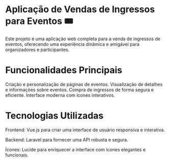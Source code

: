 # Aplicação de Vendas de Ingressos para Eventos 🎟️

Este projeto é uma aplicação web completa para a venda de ingressos de eventos, oferecendo uma experiência dinâmica e amigável para organizadores e participantes.

# Funcionalidades Principais

Criação e personalização de páginas de eventos.
Visualização de detalhes e informações sobre eventos.
Compra de ingressos de forma segura e eficiente.
Interface moderna com ícones interativos.

# Tecnologias Utilizadas

Frontend: Vue.js para criar uma interface de usuário responsiva e interativa.

Backend: Laravel para fornecer uma API robusta e segura.

Ícones: Lucide para enriquecer a interface com ícones elegantes e funcionais.
